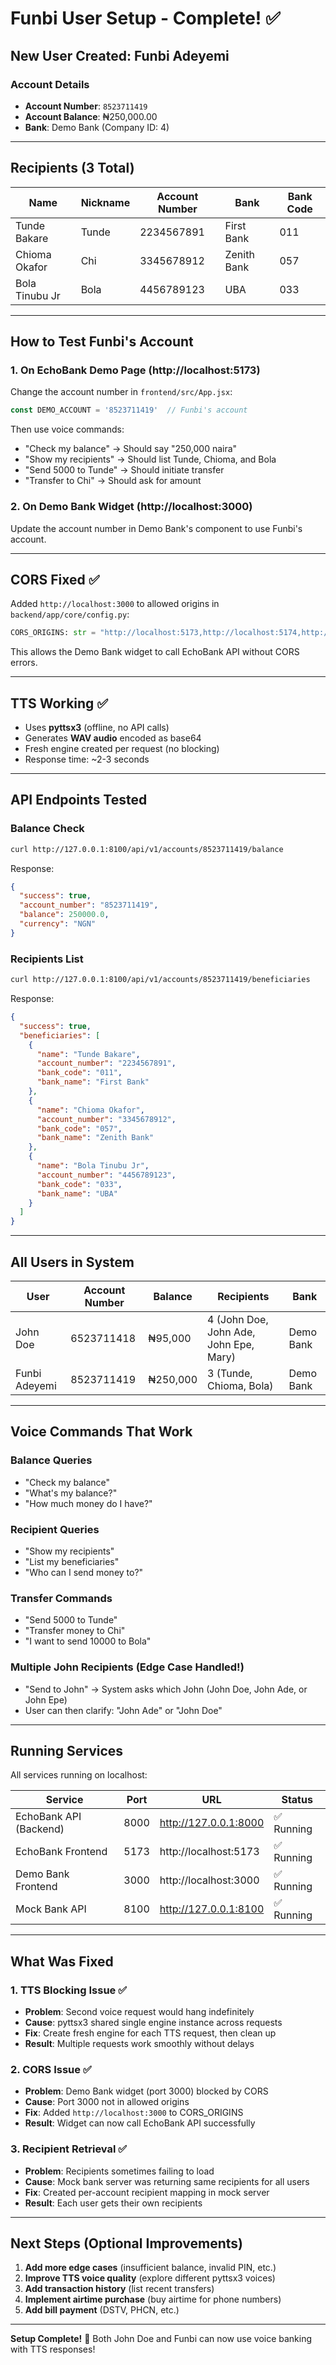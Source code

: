 # Funbi User Setup - Complete! ✅

## New User Created: **Funbi Adeyemi**

### Account Details
- **Account Number**: `8523711419`
- **Account Balance**: ₦250,000.00
- **Bank**: Demo Bank (Company ID: 4)

---

## Recipients (3 Total)

| Name | Nickname | Account Number | Bank | Bank Code |
|------|----------|----------------|------|-----------|
| Tunde Bakare | Tunde | 2234567891 | First Bank | 011 |
| Chioma Okafor | Chi | 3345678912 | Zenith Bank | 057 |
| Bola Tinubu Jr | Bola | 4456789123 | UBA | 033 |

---

## How to Test Funbi's Account

### 1. **On EchoBank Demo Page** (http://localhost:5173)
Change the account number in `frontend/src/App.jsx`:
```javascript
const DEMO_ACCOUNT = '8523711419'  // Funbi's account
```

Then use voice commands:
- "Check my balance" → Should say "250,000 naira"
- "Show my recipients" → Should list Tunde, Chioma, and Bola
- "Send 5000 to Tunde" → Should initiate transfer
- "Transfer to Chi" → Should ask for amount

### 2. **On Demo Bank Widget** (http://localhost:3000)
Update the account number in Demo Bank's component to use Funbi's account.

---

## CORS Fixed ✅
Added `http://localhost:3000` to allowed origins in `backend/app/core/config.py`:
```python
CORS_ORIGINS: str = "http://localhost:5173,http://localhost:5174,http://localhost:5175,http://localhost:3000"
```

This allows the Demo Bank widget to call EchoBank API without CORS errors.

---

##  TTS Working ✅
- Uses **pyttsx3** (offline, no API calls)
- Generates **WAV audio** encoded as base64
- Fresh engine created per request (no blocking)
- Response time: ~2-3 seconds

---

## API Endpoints Tested

### Balance Check
```bash
curl http://127.0.0.1:8100/api/v1/accounts/8523711419/balance
```
Response:
```json
{
  "success": true,
  "account_number": "8523711419",
  "balance": 250000.0,
  "currency": "NGN"
}
```

### Recipients List
```bash
curl http://127.0.0.1:8100/api/v1/accounts/8523711419/beneficiaries
```
Response:
```json
{
  "success": true,
  "beneficiaries": [
    {
      "name": "Tunde Bakare",
      "account_number": "2234567891",
      "bank_code": "011",
      "bank_name": "First Bank"
    },
    {
      "name": "Chioma Okafor",
      "account_number": "3345678912",
      "bank_code": "057",
      "bank_name": "Zenith Bank"
    },
    {
      "name": "Bola Tinubu Jr",
      "account_number": "4456789123",
      "bank_code": "033",
      "bank_name": "UBA"
    }
  ]
}
```

---

## All Users in System

| User | Account Number | Balance | Recipients | Bank |
|------|----------------|---------|------------|------|
| John Doe | 6523711418 | ₦95,000 | 4 (John Doe, John Ade, John Epe, Mary) | Demo Bank |
| Funbi Adeyemi | 8523711419 | ₦250,000 | 3 (Tunde, Chioma, Bola) | Demo Bank |

---

## Voice Commands That Work

### Balance Queries
- "Check my balance"
- "What's my balance?"
- "How much money do I have?"

### Recipient Queries
- "Show my recipients"
- "List my beneficiaries"
- "Who can I send money to?"

### Transfer Commands
- "Send 5000 to Tunde"
- "Transfer money to Chi"
- "I want to send 10000 to Bola"

### Multiple John Recipients (Edge Case Handled!)
- "Send to John" → System asks which John (John Doe, John Ade, or John Epe)
- User can then clarify: "John Ade" or "John Doe"

---

## Running Services

All services running on localhost:

| Service | Port | URL | Status |
|---------|------|-----|--------|
| EchoBank API (Backend) | 8000 | http://127.0.0.1:8000 | ✅ Running |
| EchoBank Frontend | 5173 | http://localhost:5173 | ✅ Running |
| Demo Bank Frontend | 3000 | http://localhost:3000 | ✅ Running |
| Mock Bank API | 8100 | http://127.0.0.1:8100 | ✅ Running |

---

## What Was Fixed

### 1. **TTS Blocking Issue** ✅
- **Problem**: Second voice request would hang indefinitely
- **Cause**: pyttsx3 shared single engine instance across requests
- **Fix**: Create fresh engine for each TTS request, then clean up
- **Result**: Multiple requests work smoothly without delays

### 2. **CORS Issue** ✅
- **Problem**: Demo Bank widget (port 3000) blocked by CORS
- **Cause**: Port 3000 not in allowed origins
- **Fix**: Added `http://localhost:3000` to CORS_ORIGINS
- **Result**: Widget can now call EchoBank API successfully

### 3. **Recipient Retrieval** ✅
- **Problem**: Recipients sometimes failing to load
- **Cause**: Mock bank server was returning same recipients for all users
- **Fix**: Created per-account recipient mapping in mock server
- **Result**: Each user gets their own recipients

---

## Next Steps (Optional Improvements)

1. **Add more edge cases** (insufficient balance, invalid PIN, etc.)
2. **Improve TTS voice quality** (explore different pyttsx3 voices)
3. **Add transaction history** (list recent transfers)
4. **Implement airtime purchase** (buy airtime for phone numbers)
5. **Add bill payment** (DSTV, PHCN, etc.)

---

**Setup Complete!** 🎉
Both John Doe and Funbi can now use voice banking with TTS responses!
